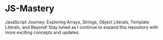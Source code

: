 # JS-Mastery
JavaScript Journey: Exploring Arrays, Strings, Object Literals, Template Literals, and Beyond! Stay tuned as I continue to expand this repository with more exciting concepts and updates.
